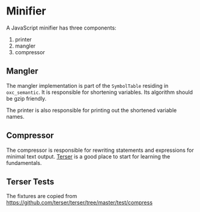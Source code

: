 # Minifier

A JavaScript minifier has three components:

1. printer
2. mangler
3. compressor

## Mangler

The mangler implementation is part of the `SymbolTable` residing in `oxc_semantic`.
It is responsible for shortening variables. Its algorithm should be gzip friendly.

The printer is also responsible for printing out the shortened variable names.

## Compressor

The compressor is responsible for rewriting statements and expressions for minimal text output.
[Terser](https://github.com/terser/terser) is a good place to start for learning the fundamentals.

## Terser Tests

The fixtures are copied from https://github.com/terser/terser/tree/master/test/compress
